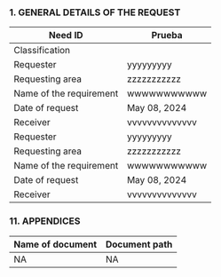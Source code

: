 ### 1. GENERAL DETAILS OF THE REQUEST
|Need ID                   |Prueba                  |
|------------------------- |------------------------|
|Classification            |                        |
|Requester                 |yyyyyyyyy               |
|Requesting area           |zzzzzzzzzzz             |
|Name of the requirement   |wwwwwwwwwww             |
|Date of request           |May 08, 2024            |
|Receiver                  |vvvvvvvvvvvvvv          |                  
|Requester                 |yyyyyyyyy               |
|Requesting area           |zzzzzzzzzzz             |
|Name of the requirement   |wwwwwwwwwww             |
|Date of request           |May 08, 2024            |
|Receiver                  |vvvvvvvvvvvvvv          |


### 11. APPENDICES
|Name of document |Document path | 
|-----------------|--------------|         
|NA |NA |      
